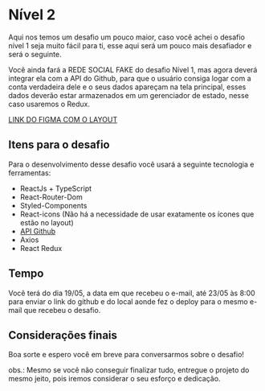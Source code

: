 # Nível 2
Aqui nos temos um desafio um pouco maior, caso você achei o desafio nível 1 seja muito fácil para ti, esse aqui será um pouco mais desafiador e será o seguinte.

Você ainda fará a REDE SOCIAL FAKE do desafio Nível 1, mas agora deverá integrar ela com a API do Github, para que o usuário consiga logar com a conta verdadeira dele e o seus dados apareçam na tela principal, esses dados deverão estar armazenados em um gerenciador de estado, nesse caso usaremos o Redux.

[LINK DO FIGMA COM O LAYOUT](https://www.figma.com/file/2vgJpjzxlpkET3c7f7LrT4/SocialDev?node-id=0%3A1)

## Itens para o desafio
Para o desenvolvimento desse desafio você usará a seguinte tecnologia e ferramentas:

- ReactJs + TypeScript
- React-Router-Dom
- Styled-Components
- React-icons (Não há a necessidade de usar exatamente os ícones que estão no layout)
- [API Github](https://api.github.com/)
- Axios
- React Redux

## Tempo
Você terá do dia 19/05, a data em que recebeu o e-mail, até 23/05 às 8:00 para enviar o link do github e do local aonde fez o deploy para o mesmo e-mail que recebeu o desafio.

## Considerações finais
Boa sorte e espero você em breve para conversarmos sobre o desafio!

obs.: Mesmo se você não conseguir finalizar tudo, entregue o projeto do mesmo jeito, pois iremos considerar o seu esforço e dedicação.
